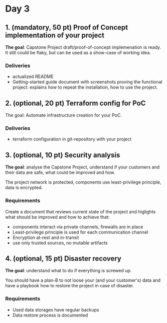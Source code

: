 # Day 3

## 1. (mandatory, 50 pt) Proof of Concept implementation of your project

**The goal**: Capstone Project draft/proof-of-concept implemenation is ready. It still could be flaky, but can be used as a show-case of working idea.

### Deliveries

- actualized README
- Getting-started guide document with screenshots proving the functional project: explains how to repeat the installation, how to use the project.

## 2. (optional, 20 pt) Terraform config for PoC

The goal: Automate infrastructure creation for your PoC.

### Deliveries

- terraform configuration in git-repository with your project

## 3. (optional, 10 pt) Security analysis

**The goal**: analyse the Capstone Project, understand if your customers and their data are safe, what could be improved and how.

The project network is protected, components use least-privilege principle, data is encrypted.

### Requirements

Create a document that reviews current state of the project and higlights what should be improved and how to achieve that:

- components interact via private channels, firewalls are in place
- Least-privilege principle is used for each communication channel
- Encryption at-rest and in-transit
- use only trusted sources, no mutable artifacts

## 4. (optional, 15 pt) Disaster recovery

**The goal**: understand what to do if everything is screwed up.

You should have a plan-B to not loose your (and your customer's) data and have a playbook how to restore the project in case of disaster.

### Requirements

- Used data storages have regular backups
- Data restore process is documented
